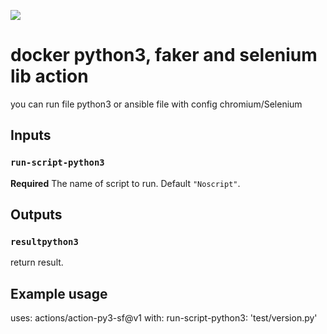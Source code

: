 ![](https://github.com/PapouMarc/action-py3-sf/actions/workflows/dockerimage.yml/badge.svg)


# docker python3, faker and selenium lib action

you can run file python3 or ansible file with config chromium/Selenium

## Inputs

### `run-script-python3`

**Required** The name of script to run. Default `"Noscript"`.

## Outputs

### `resultpython3`

return result.

## Example usage

uses: actions/action-py3-sf@v1
with:
  run-script-python3: 'test/version.py'
